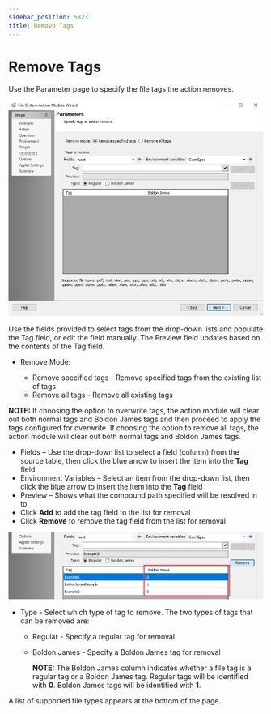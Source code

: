 ```yaml
---
sidebar_position: 5823
title: Remove Tags
---
```


# Remove Tags

Use the Parameter page to specify the file tags the action removes.

![File System Action Module Wizard Remove Tags Parameters page](../../../../../../../../static/images/AccessAnalyzer_12.0/Content/Resources/Images/EnterpriseAuditor/Admin/Action/FileSystem/Parameters/RemoveTags.png "File System Action Module Wizard Remove Tags Parameters page")

Use the fields provided to select tags from the drop-down lists and populate the Tag field, or edit the field manually. The Preview field updates based on the contents of the Tag field.

* Remove Mode:

  * Remove specified tags - Remove specified tags from the existing list of tags
  * Remove all tags - Remove all existing tags

**NOTE:** If choosing the option to overwrite tags, the action module will clear out both normal tags and Boldon James tags and then proceed to apply the tags configured for overwrite. If choosing the option to remove all tags, the action module will clear out both normal tags and Boldon James tags.

* Fields – Use the drop-down list to select a field (column) from the source table, then click the blue arrow to insert the item into the **Tag** field
* Environment Variables – Select an item from the drop-down list, then click the blue arrow to insert the item into the **Tag** field
* Preview – Shows what the compound path specified will be resolved in to
* Click **Add** to add the tag field to the list for removal
* Click **Remove** to remove the tag field from the list for removal

![Boldon James Column on Remove Tags Parameters page](../../../../../../../../static/images/AccessAnalyzer_12.0/Content/Resources/Images/EnterpriseAuditor/Admin/Action/FileSystem/Parameters/AddRemoveTagsBoldonJames.png "Boldon James Column on Remove Tags Parameters page")

* Type - Select which type of tag to remove. The two types of tags that can be removed are:

  * Regular - Specify a regular tag for removal
  * Boldon James - Specify a Boldon James tag for removal

    **NOTE:** The Boldon James column indicates whether a file tag is a regular tag or a Boldon James tag. Regular tags will be identified with **0**. Boldon James tags will be identified with **1**.

A list of supported file types appears at the bottom of the page.